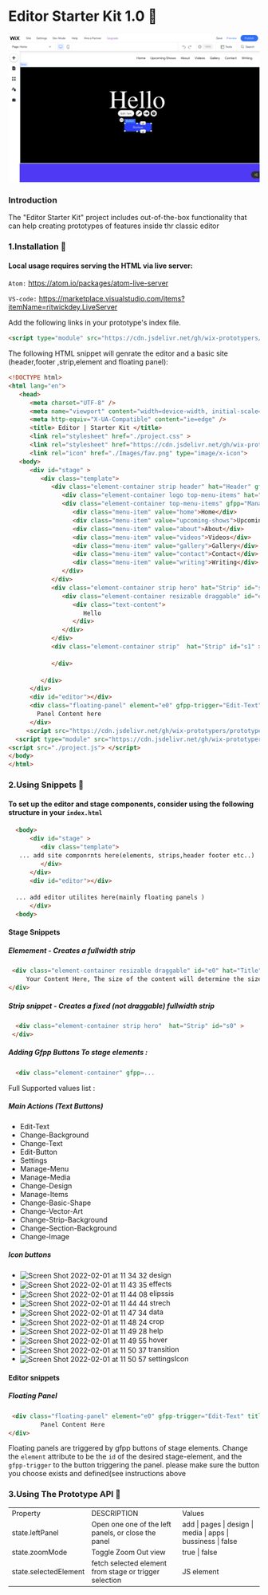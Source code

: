 # **Editor Starter Kit 1.0 🚀**

![screnshot](https://github.com/wix-prototypers/editor_starter-kit/blob/master/screenshot.png)

### **Introduction**

The "Editor Starter Kit" project includes out-of-the-box functionality that can help creating prototypes of
features inside thr classic editor

### **1.Installation 🔗**

#### Local usage requires serving the HTML via live server:

`Atom:`
https://atom.io/packages/atom-live-server

`VS-code:`
https://marketplace.visualstudio.com/items?itemName=ritwickdey.LiveServer

Add the following links in your prototype's index file.

```HTML
<script type="module" src="https://cdn.jsdelivr.net/gh/wix-prototypers/editor_starter-kit@1.1.7-beta/src/App.js" />

```

The following HTML snippet will genrate the editor and a basic site (header,footer ,strip,element and floating panel):

```HTML
<!DOCTYPE html>
<html lang="en">
   <head>
      <meta charset="UTF-8" />
      <meta name="viewport" content="width=device-width, initial-scale=1.0" />
      <meta http-equiv="X-UA-Compatible" content="ie=edge" />
      <title> Editor | Starter Kit </title>
      <link rel="stylesheet" href="./project.css" >
      <link rel="stylesheet" href="https://cdn.jsdelivr.net/gh/wix-prototypers/prototypers_prototype-panel@2/dist/prototypePanel.css">
      <link rel="icon" href="./Images/fav.png" type="image/x-icon">
   <body>
      <div id="stage" >
         <div class="template">
            <div class="element-container strip header" hat="Header" gfpp="Manage-Items animation">
               <div class="element-container logo top-menu-items" hat="Text"><span>Hello</span></div>
               <div class="element-container top-menu-items" gfpp="Manage-Menu Navigate layout design animation help" hat="Horizontal Menu">
                  <div class="menu-item" value="home">Home</div>
                  <div class="menu-item" value="upcoming-shows">Upcoming Shows</div>
                  <div class="menu-item" value="about">About</div>
                  <div class="menu-item" value="videos">Videos</div>
                  <div class="menu-item" value="gallery">Gallery</div>
                  <div class="menu-item" value="contact">Contact</div>
                  <div class="menu-item" value="writing">Writing</div>
               </div>
            </div>
            <div class="element-container strip hero" hat="Strip" id="s0" >
               <div class="element-container resizable draggable" id="e0" hat="Title" gfpp="Edit-Text animation design help">
                  <div class="text-content">
                     Hello
                  </div>
               </div>
            </div>
            <div class="element-container strip"  hat="Strip" id="s1" >

            </div>

         </div>
      </div>
      <div id="editor"></div>
      <div class="floating-panel" element="e0" gfpp-trigger="Edit-Text" title="Hello Panel" >
        Panel Content here
      </div>
     <script src="https://cdn.jsdelivr.net/gh/wix-prototypers/prototypers_prototype-panel@2/dist/prototypePanel.js"></script>
  <script type="module" src="https://cdn.jsdelivr.net/gh/wix-prototypers/editor_starter-kit@1.1.7-beta/src/App.js"> </script>
<script src="./project.js"> </script>
</body>
</html>

```

### **2.Using Snippets 🔗**

#### To set up the editor and stage components, consider using the following structure in your `index.html`

```HTML
  <body>
      <div id="stage" >
         <div class="template">
   ... add site componrnts here(elements, strips,header footer etc..)
         </div>
      </div>
      <div id="editor"></div>

  ... add editor utilites here(mainly floating panels )
      </div>
  <body>
```

#### Stage Snippets

##### Elemement - Creates a fullwidth strip

```HTML
 <div class="element-container resizable draggable" id="e0" hat="Title" gfpp="Edit-Text animation design help" style="top:50px; left:30px;">
     Your Content Here, The size of the content will determine the size of the container
</div>
```

##### Strip snippet - Creates a fixed (not draggable) fullwidth strip

```HTML
  <div class="element-container strip hero"  hat="Strip" id="s0" >
 </div>
```

##### Adding Gfpp Buttons To stage elements :

```HTML
  <div class="element-container" gfpp=...
```

Full Supported values list :

##### Main Actions (Text Buttons)

- Edit-Text
- Change-Background
- Change-Text
- Edit-Button
- Settings
- Manage-Menu
- Manage-Media
- Change-Design
- Manage-Items
- Change-Basic-Shape
- Change-Vector-Art
- Change-Strip-Background
- Change-Section-Background
- Change-Image

##### Icon buttons

-   <img width="40" height="40" align="center" alt="Screen Shot 2022-02-01 at 11 34 32" src="https://user-images.githubusercontent.com/61973635/151944350-dfa9041b-1713-43c4-b1ce-daa12d113658.png" style="top:50px;"> design
- <img width="40" height="40" align="center" alt="Screen Shot 2022-02-01 at 11 43 35" src="https://user-images.githubusercontent.com/61973635/151945687-08d8ff45-28db-4b58-97ae-a27ae77a45b1.png"> effects
- <img width="40" height="40" align="center" alt="Screen Shot 2022-02-01 at 11 44 08" src="https://user-images.githubusercontent.com/61973635/151945757-aed9a233-6262-437f-976b-3e2ecacc354a.png"> elipssis
- <img width="40" height="40" align="center" alt="Screen Shot 2022-02-01 at 11 44 44" src="https://user-images.githubusercontent.com/61973635/151945862-5f37d349-1c59-4db3-83ae-58df9f326e9e.png"> strech
- <img width="40" height="40" align="center" alt="Screen Shot 2022-02-01 at 11 47 34" src="https://user-images.githubusercontent.com/61973635/151946324-9dea81c9-b210-428e-a5e3-f3a7bf88bcfd.png"> data
- <img  width="40" height="40" align="center"  alt="Screen Shot 2022-02-01 at 11 48 24" src="https://user-images.githubusercontent.com/61973635/151946468-65db25a7-44ab-447e-9306-cc98c28dff6b.png"> crop
- <img  width="40" height="40" align="center"  alt="Screen Shot 2022-02-01 at 11 49 28" src="https://user-images.githubusercontent.com/61973635/151946649-41c37393-e3ad-46ca-9e31-4695de9e5c89.png"> help
- <img  width="40" height="40" align="center"  alt="Screen Shot 2022-02-01 at 11 49 55" src="https://user-images.githubusercontent.com/61973635/151946720-d7ba7bac-4593-40d9-81a3-cfd69d27b60f.png"> hover
- <img  width="40" height="40" align="center"  alt="Screen Shot 2022-02-01 at 11 50 37" src="https://user-images.githubusercontent.com/61973635/151946832-1aabd683-419f-44cf-9bc4-f3983b9073b4.png"> transition
-  <img  width="40" height="40" align="center"  alt="Screen Shot 2022-02-01 at 11 50 57" src="https://user-images.githubusercontent.com/61973635/151946883-db21cac4-8437-4801-bc28-d7287076aa28.png"> settingsIcon



#### Editor snippets

##### Floating Panel

```HTML
 <div class="floating-panel" element="e0" gfpp-trigger="Edit-Text" title="Hello Panel" >
         Panel Content Here
</div>
```

Floating panels are triggered by gfpp buttons of stage elements.
Change the `element` attribute to be the `id` of the desired stage-element, and the `gfpp-trigger` to the button triggering the panel.
please make sure the button you choose exists and defined(see instructions above

### **3.Using The Prototype API 🔗**

<table>
  <tr>
   <td>
    Property
   </td>

   <td>
    DESCRIPTION
   </td>
   <td>
    Values
   </td>
  </tr>
  <tr>
   <td>
      state.leftPanel
   </td>

   <td>Open one one of the left panels, or close the panel
   </td>
   <td>
  add | pages | design | media | apps | bussiness | false
   </td>
  </tr>
  <tr>
     <td>state.zoomMode

   </td>
   <td>Toggle Zoom Out view
   </td>
   <td>
     true | false 
   </td>
  </tr>

  <tr>
     <td>state.selectedElement

   </td>
   <td> fetch selected element from stage or trigger selection
   </td>
   <td>
  JS element
   </td>
  </tr>
  
</table>

